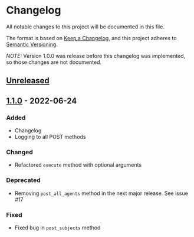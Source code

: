 # Changelog

All notable changes to this project will be documented in this file.

The format is based on [Keep a Changelog](https://keepachangelog.com/en/1.0.0/),
and this project adheres to [Semantic Versioning](https://semver.org/).

*NOTE:* Version 1.0.0 was release before this changelog was implemented, so those changes are not documented.

## [Unreleased]

<!-- ### Added  -->


<!-- ### Changed -->


<!-- ### Deprecated -->


<!-- ### Fixed -->

<!-- ### Removed -->

<!-- ### Security -->

## [1.1.0] - 2022-06-24

### Added 

- Changelog
- Logging to all POST methods

### Changed

- Refactored `execute` method with optional arguments

### Deprecated

- Removing `post_all_agents` method in the next major release. See issue #17

### Fixed

- Fixed bug in `post_subjects` method

[unreleased]: https://github.com/lyrasis/aspace-client-tasks/compare/v1.1.0..HEAD
[1.1.0]: https://github.com/lyrasis/aspace-client-tasks/compare/v1.0.0..v1.1.0
